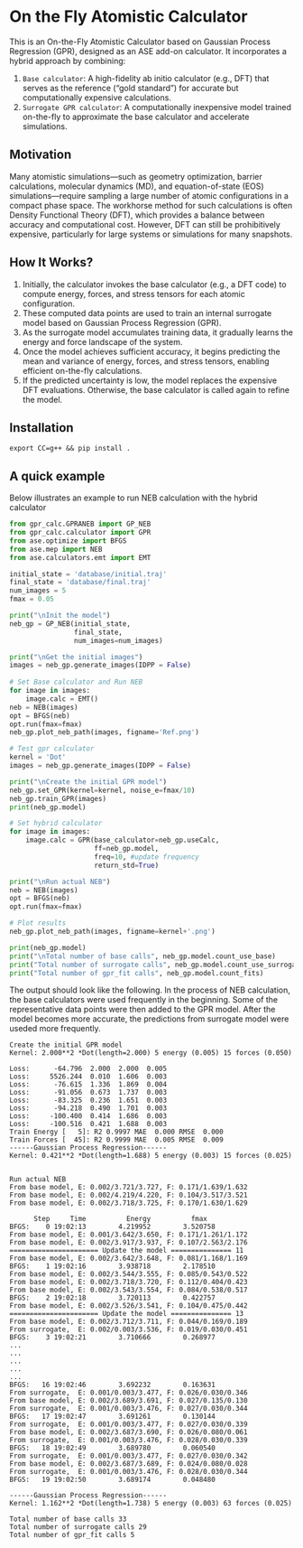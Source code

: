 # On the Fly Atomistic Calculator

This is an On-the-Fly Atomistic Calculator based on Gaussian Process Regression (GPR), designed as an ASE add-on calculator. It incorporates a hybrid approach by combining:


1. `Base calculator`: A high-fidelity ab initio calculator (e.g., DFT) that serves as the reference (“gold standard”) for accurate but computationally expensive calculations.
2. `Surrogate GPR calculator`: A computationally inexpensive model trained on-the-fly to approximate the base calculator and accelerate simulations.

## Motivation

Many atomistic simulations—such as geometry optimization, barrier calculations, molecular dynamics (MD), and equation-of-state (EOS) simulations—require sampling a large number of atomic configurations in a compact phase space. The workhorse method for such calculations is often Density Functional Theory (DFT), which provides a balance between accuracy and computational cost. However, DFT can still be prohibitively expensive, particularly for large systems or simulations for many snapshots.


## How It Works?

1.	Initially, the calculator invokes the base calculator (e.g., a DFT code) to compute energy, forces, and stress tensors for each atomic configuration.
2.	These computed data points are used to train an internal surrogate model based on Gaussian Process Regression (GPR).
3.	As the surrogate model accumulates training data, it gradually learns the energy and force landscape of the system.
4.	Once the model achieves sufficient accuracy, it begins predicting the mean and variance of energy, forces, and stress tensors, enabling efficient on-the-fly calculations.
5.	If the predicted uncertainty is low, the model replaces the expensive DFT evaluations. Otherwise, the base calculator is called again to refine the model.

## Installation
```
export CC=g++ && pip install .
```

## A quick example

Below illustrates an example to run NEB calculation with the hybrid calculator

```python
from gpr_calc.GPRANEB import GP_NEB
from gpr_calc.calculator import GPR
from ase.optimize import BFGS
from ase.mep import NEB
from ase.calculators.emt import EMT

initial_state = 'database/initial.traj'
final_state = 'database/final.traj'
num_images = 5
fmax = 0.05

print("\nInit the model")
neb_gp = GP_NEB(initial_state, 
                final_state, 
                num_images=num_images)

print("\nGet the initial images")
images = neb_gp.generate_images(IDPP = False)
    
# Set Base calculator and Run NEB
for image in images: 
    image.calc = EMT()
neb = NEB(images)
opt = BFGS(neb) 
opt.run(fmax=fmax)
neb_gp.plot_neb_path(images, figname='Ref.png')

# Test gpr calculator
kernel = 'Dot'
images = neb_gp.generate_images(IDPP = False)

print("\nCreate the initial GPR model")
neb_gp.set_GPR(kernel=kernel, noise_e=fmax/10)
neb_gp.train_GPR(images)
print(neb_gp.model)

# Set hybrid calculator
for image in images:
    image.calc = GPR(base_calculator=neb_gp.useCalc,
                     ff=neb_gp.model,
                     freq=10, #update frequency
                     return_std=True)

print("\nRun actual NEB")
neb = NEB(images)
opt = BFGS(neb) 
opt.run(fmax=fmax)

# Plot results
neb_gp.plot_neb_path(images, figname=kernel+'.png')

print(neb_gp.model)
print("\nTotal number of base calls", neb_gp.model.count_use_base)
print("Total number of surrogate calls", neb_gp.model.count_use_surrogate)
print("Total number of gpr_fit calls", neb_gp.model.count_fits)
```

The output should look like the following. In the process of NEB calculation, the base calculators were used frequently in the beginning. 
Some of the representative data points were then added to the GPR model. After the model becomes more accurate, the predictions from surrogate model were useded more frequently. 


```
Create the initial GPR model
Kernel: 2.000**2 *Dot(length=2.000) 5 energy (0.005) 15 forces (0.050)

Loss:      -64.796  2.000  2.000  0.005 
Loss:     5526.244  0.010  1.606  0.003 
Loss:      -76.615  1.336  1.869  0.004 
Loss:      -91.056  0.673  1.737  0.003 
Loss:      -83.325  0.236  1.651  0.003 
Loss:      -94.218  0.490  1.701  0.003 
Loss:     -100.400  0.414  1.686  0.003 
Loss:     -100.516  0.421  1.688  0.003 
Train Energy [   5]: R2 0.9997 MAE  0.000 RMSE  0.000
Train Forces [  45]: R2 0.9999 MAE  0.005 RMSE  0.009
------Gaussian Process Regression------
Kernel: 0.421**2 *Dot(length=1.688) 5 energy (0.003) 15 forces (0.025)


Run actual NEB
From base model, E: 0.002/3.721/3.727, F: 0.171/1.639/1.632
From base model, E: 0.002/4.219/4.220, F: 0.104/3.517/3.521
From base model, E: 0.002/3.718/3.725, F: 0.170/1.630/1.629

      Step     Time          Energy          fmax
BFGS:    0 19:02:13        4.219952        3.520758
From base model, E: 0.001/3.642/3.650, F: 0.171/1.261/1.172
From base model, E: 0.002/3.917/3.937, F: 0.107/2.563/2.176
====================== Update the model =============== 11
From base model, E: 0.002/3.642/3.648, F: 0.081/1.168/1.169
BFGS:    1 19:02:16        3.938718        2.178510
From base model, E: 0.002/3.544/3.555, F: 0.085/0.543/0.522
From base model, E: 0.002/3.718/3.720, F: 0.112/0.404/0.423
From base model, E: 0.002/3.543/3.554, F: 0.084/0.538/0.517
BFGS:    2 19:02:18        3.720113        0.422757
From base model, E: 0.002/3.526/3.541, F: 0.104/0.475/0.442
====================== Update the model =============== 13
From base model, E: 0.002/3.712/3.711, F: 0.044/0.169/0.189
From surrogate,  E: 0.002/0.003/3.536, F: 0.019/0.030/0.451
BFGS:    3 19:02:21        3.710666        0.268977
...
...
...
...
...
BFGS:   16 19:02:46        3.692232        0.163631
From surrogate,  E: 0.001/0.003/3.477, F: 0.026/0.030/0.346
From base model, E: 0.002/3.689/3.691, F: 0.027/0.135/0.130
From surrogate,  E: 0.001/0.003/3.476, F: 0.027/0.030/0.344
BFGS:   17 19:02:47        3.691261        0.130144
From surrogate,  E: 0.001/0.003/3.477, F: 0.027/0.030/0.339
From base model, E: 0.002/3.687/3.690, F: 0.026/0.080/0.061
From surrogate,  E: 0.001/0.003/3.476, F: 0.028/0.030/0.339
BFGS:   18 19:02:49        3.689780        0.060540
From surrogate,  E: 0.001/0.003/3.477, F: 0.027/0.030/0.342
From base model, E: 0.002/3.687/3.689, F: 0.024/0.080/0.028
From surrogate,  E: 0.001/0.003/3.476, F: 0.028/0.030/0.344
BFGS:   19 19:02:50        3.689174        0.048480

------Gaussian Process Regression------
Kernel: 1.162**2 *Dot(length=1.738) 5 energy (0.003) 63 forces (0.025)

Total number of base calls 33
Total number of surrogate calls 29
Total number of gpr_fit calls 5
```
